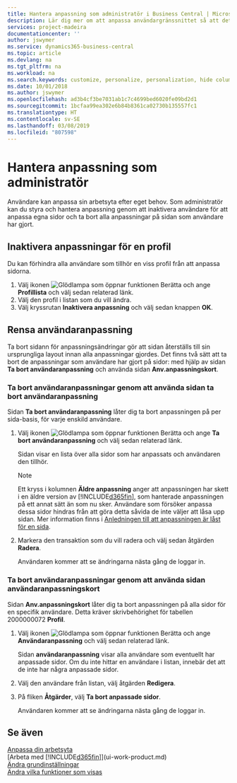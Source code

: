 ```yaml
---
title: Hantera anpassning som administratör i Business Central | Microsoft Docs
description: Lär dig mer om att anpassa användargränssnittet så att det passar ditt sätt att arbeta.
services: project-madeira
documentationcenter: ''
author: jswymer
ms.service: dynamics365-business-central
ms.topic: article
ms.devlang: na
ms.tgt_pltfrm: na
ms.workload: na
ms.search.keywords: customize, personalize, personalization, hide columns, remove fields, move fields
ms.date: 10/01/2018
ms.author: jswymer
ms.openlocfilehash: ad3b4cf3be7031ab1c7c4699bed6020fe09bd2d1
ms.sourcegitcommit: 1bcfaa99ea302e6b84b8361ca02730b135557fc1
ms.translationtype: HT
ms.contentlocale: sv-SE
ms.lasthandoff: 03/08/2019
ms.locfileid: "807598"
---
```

# <a name="managing-personalization-as-an-administrator"></a>Hantera anpassning som administratör
<!--NAV in the Web client--> Användare kan anpassa sin arbetsyta efter eget behov. Som administratör kan du styra och hantera anpassning genom att inaktivera användare för att anpassa egna sidor och ta bort alla anpassningar på sidan som användare har gjort.

## <a name="disable-personalization-for-a-profile"></a>Inaktivera anpassningar för en profil
Du kan förhindra alla användare som tillhör en viss profil från att anpassa sidorna.
1.  Välj ikonen ![Glödlampa som öppnar funktionen Berätta](media/ui-search/search_small.png "Berätta vad du vill göra") och ange **Profillista** och välj sedan relaterad länk.
2.  Välj den profil i listan som du vill ändra.
3. Välj kryssrutan **Inaktivera anpassning** och välj sedan knappen **OK**.

## <a name="clear-user-personalizations"></a>Rensa användaranpassning

Ta bort sidann för anpassningsändringar gör att sidan återställs till sin ursprungliga layout innan alla anpassningar gjordes. Det finns två sätt att ta bort de anpassningar som användare har gjort på sidor: med hjälp av sidan **Ta bort användaranpassning** och använda sidan **Anv.anpassningskort**.

### <a name="clear-user-personalizations-by-using-the-delete-user-personalization-page"></a>Ta bort användaranpassningar genom att använda sidan ta bort användaranpassning

Sidan **Ta bort användaranpassning** låter dig ta bort anpassningen på per sida-basis, för varje enskild användare.

1.  Välj ikonen ![Glödlampa som öppnar funktionen Berätta](media/ui-search/search_small.png "Berätta vad du vill göra") och ange **Ta bort användaranpassning** och välj sedan relaterad länk.

    Sidan visar en lista över alla sidor som har anpassats och användaren den tillhör.

    >[!NOTE]
    > Ett kryss i kolumnen **Äldre anpassning** anger att anpassningen har skett i en äldre version av [!INCLUDE[d365fin](includes/d365fin_md.md)], som hanterade anpassningen på ett annat sätt än som nu sker. Användare som försöker anpassa dessa sidor hindras från att göra detta såvida de inte väljer att låsa upp sidan. Mer information finns i [Anledningen till att anpassningen är låst för en sida](ui-personalization-locked.md).

2. Markera den transaktion som du vill radera och välj sedan åtgärden **Radera**.

    Användaren kommer att se ändringarna nästa gång de loggar in.

### <a name="clear-user-personalizations-by-using-the-user-personalization-card-page"></a>Ta bort användaranpassningar genom att använda sidan användaranpassningskort

Sidan **Anv.anpassningskort** låter dig ta bort anpassningen på alla sidor för en specifik användare. Detta kräver skrivbehörighet för tabellen 2000000072 **Profil**.

1.  Välj ikonen ![Glödlampa som öppnar funktionen Berätta](media/ui-search/search_small.png "Berätta vad du vill göra") och ange **Användaranpassning** och välj sedan relaterad länk.

    Sidan **användaranpassning** visar alla användare som eventuellt har anpassade sidor. Om du inte hittar en användare i listan, innebär det att de inte har några anpassade sidor.

2. Välj den användare från listan, välj åtgärden **Redigera**.

3.  På fliken **Åtgärder**, välj **Ta bort anpassade sidor**.

    Användaren kommer att se ändringarna nästa gång de loggar in.

## <a name="see-also"></a>Se även
[Anpassa din arbetsyta](ui-personalization-user.md)  
[Arbeta med [!INCLUDE[d365fin](includes/d365fin_md.md)]](ui-work-product.md)  
[Ändra grundinställningar](ui-change-basic-settings.md)  
[Ändra vilka funktioner som visas](ui-experiences.md)  

